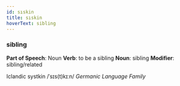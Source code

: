 ```yaml
---
id: sıskin
title: sıskin
hoverText: sibling
---
```


### sibling

**Part of Speech**: Noun
**Verb**: to be a sibling
**Noun**: sibling
**Modifier**: sibling/related

Iclandic systkin /ˈsɪs(t)kɪːn/
*Germanic Language Family*